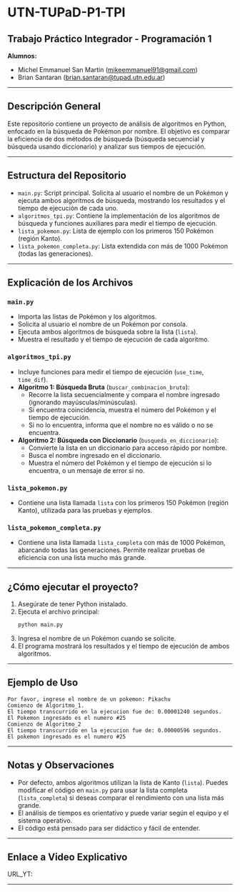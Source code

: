 # UTN-TUPaD-P1-TPI

## Trabajo Práctico Integrador - Programación 1

**Alumnos:**
- Michel Emmanuel San Martin (mikeemmanuel91@gmail.com)
- Brian Santaran (brian.santaran@tupad.utn.edu.ar)

---

## Descripción General

Este repositorio contiene un proyecto de análisis de algoritmos en Python, enfocado en la búsqueda de Pokémon por nombre. El objetivo es comparar la eficiencia de dos métodos de búsqueda (búsqueda secuencial y búsqueda usando diccionario) y analizar sus tiempos de ejecución.

---

## Estructura del Repositorio

- `main.py`: Script principal. Solicita al usuario el nombre de un Pokémon y ejecuta ambos algoritmos de búsqueda, mostrando los resultados y el tiempo de ejecución de cada uno.
- `algoritmos_tpi.py`: Contiene la implementación de los algoritmos de búsqueda y funciones auxiliares para medir el tiempo de ejecución.
- `lista_pokemon.py`: Lista de ejemplo con los primeros 150 Pokémon (región Kanto).
- `lista_pokemon_completa.py`: Lista extendida con más de 1000 Pokémon (todas las generaciones).

---

## Explicación de los Archivos

### `main.py`
- Importa las listas de Pokémon y los algoritmos.
- Solicita al usuario el nombre de un Pokémon por consola.
- Ejecuta ambos algoritmos de búsqueda sobre la lista (`lista`).
- Muestra el resultado y el tiempo de ejecución de cada algoritmo.

### `algoritmos_tpi.py`
- Incluye funciones para medir el tiempo de ejecución (`use_time`, `time_dif`).
- **Algoritmo 1: Búsqueda Bruta** (`buscar_combinacion_bruto`):
  - Recorre la lista secuencialmente y compara el nombre ingresado (ignorando mayúsculas/minúsculas).
  - Si encuentra coincidencia, muestra el número del Pokémon y el tiempo de ejecución.
  - Si no lo encuentra, informa que el nombre no es válido o no se encuentra.
- **Algoritmo 2: Búsqueda con Diccionario** (`busqueda_en_diccionario`):
  - Convierte la lista en un diccionario para acceso rápido por nombre.
  - Busca el nombre ingresado en el diccionario.
  - Muestra el número del Pokémon y el tiempo de ejecución si lo encuentra, o un mensaje de error si no.

### `lista_pokemon.py`
- Contiene una lista llamada `lista` con los primeros 150 Pokémon (región Kanto), utilizada para las pruebas y ejemplos.

### `lista_pokemon_completa.py`
- Contiene una lista llamada `lista_completa` con más de 1000 Pokémon, abarcando todas las generaciones. Permite realizar pruebas de eficiencia con una lista mucho más grande.

---

## ¿Cómo ejecutar el proyecto?

1. Asegúrate de tener Python instalado.
2. Ejecuta el archivo principal:
   ```sh
   python main.py
   ```
3. Ingresa el nombre de un Pokémon cuando se solicite.
4. El programa mostrará los resultados y el tiempo de ejecución de ambos algoritmos.

---

## Ejemplo de Uso

```
Por favor, ingrese el nombre de un pokemon: Pikachu
Comienzo de Algoritmo_1.
El tiempo transcurrido en la ejecucion fue de: 0.00001240 segundos.
El Pokemon ingresado es el numero #25
Comienzo de Algoritmo_2
El tiempo transcurrido en la ejecucion fue de: 0.00000596 segundos.
El pokemon ingresado es el numero #25
```

---

## Notas y Observaciones

- Por defecto, ambos algoritmos utilizan la lista de Kanto (`lista`). Puedes modificar el código en `main.py` para usar la lista completa (`lista_completa`) si deseas comparar el rendimiento con una lista más grande.
- El análisis de tiempos es orientativo y puede variar según el equipo y el sistema operativo.
- El código está pensado para ser didáctico y fácil de entender.

---

## Enlace a Video Explicativo

URL_YT:

---
